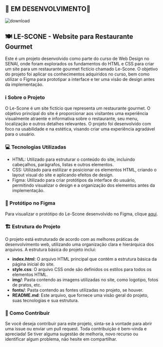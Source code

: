 ## 🚧 EM DESENVOLVIMENTO🚧
![download](https://github.com/BrennonMeireles/le-scone/assets/141636246/dafe7d8f-5a22-4200-8988-9b36c1cbb28d)

## 🍽️ LE-SCONE - Website para Restaurante Gourmet 

Este é um projeto desenvolvido como parte do curso de Web Design no SENAI, onde foram explorados os fundamentos do HTML e CSS para criar um site para um restaurante gourmet fictício chamado Le-Scone. O objetivo do projeto foi aplicar os conhecimentos adquiridos no curso, bem como utilizar o Figma para prototipar a interface e ter uma visão de design antes da implementação.

### ℹ️ Sobre o Projeto

O Le-Scone é um site fictício que representa um restaurante gourmet. O objetivo principal do site é proporcionar aos visitantes uma experiência visualmente atraente e informativa sobre o restaurante, seu menu, localização e outros detalhes relevantes. O projeto foi desenvolvido com foco na usabilidade e na estética, visando criar uma experiência agradável para o usuário.

### 💻 Tecnologias Utilizadas

- HTML: Utilizado para estruturar o conteúdo do site, incluindo cabeçalhos, parágrafos, listas e outros elementos.
- CSS: Utilizado para estilizar e posicionar os elementos HTML, criando o layout visual do site e aplicando efeitos de design.
- Figma: Utilizado para criar protótipos da interface do usuário, permitindo visualizar o design e a organização dos elementos antes da implementação.

### 🎨 Protótipo no Figma

Para visualizar o protótipo do Le-Scone desenvolvido no Figma, clique [aqui](https://www.figma.com/file/w4kLbLWB46WlRLSjSXmPMe/Le-Scone?type=design&node-id=0%3A1&mode=design&t=jow74SSBrj6KKL8J-1).

### 🏗️ Estrutura do Projeto

O projeto está estruturado de acordo com as melhores práticas de desenvolvimento web, utilizando uma organização clara e hierárquica dos arquivos. A estrutura básica do projeto inclui:

- **index.html**: O arquivo HTML principal que contém a estrutura básica da página inicial do site.
- **style.css**: O arquivo CSS onde são definidos os estilos para todos os elementos HTML.
- **img/**: Pasta contendo as imagens utilizadas no site, como logotipo, fotos de pratos, etc.
- **fonts/**: Pasta contendo as fontes utilizadas no projeto, se houver.
- **README.md**: Este arquivo, que fornece uma visão geral do projeto, suas tecnologias e sua estrutura.

### 🤔 Como Contribuir

Se você deseja contribuir para este projeto, sinta-se à vontade para abrir uma issue ou enviar um pull request. Toda contribuição é bem-vinda e apreciada! Se tiver alguma sugestão de melhoria, novo recurso ou identificar algum problema, não hesite em compartilhar.

